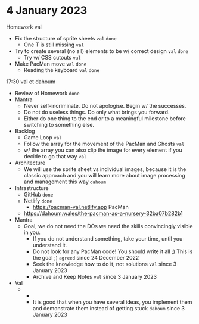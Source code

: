 # 4 January 2023

Homework val

  * Fix the structure of sprite sheets `val` `done`
    * One T is still missing `val`
  * Try to create several (no all) elements to be w/ correct design `val` `done`
    * Try w/ CSS cutouts `val`
  * Make PacMan move `val` `done`
    * Reading the keyboard `val` `done`

17:30 val et dahoum

* Review of Homework `done`
* Mantra
  * Never self-incriminate. Do not apologise. Begin w/ the successes.
  * Do not do useless things. Do only what brings you forward.
  * Either do one thing to the end or to a meaningful milestone before switching to something else.
* Backlog
  * Game Loop `val`
  * Follow the array for the movement of the PacMan and Ghosts `val`
  * w/ the array you can also clip the image for every element if you decide to go that way `val`
* Architecture
  * We will use the sprite sheet vs individual images, because it is the classic approach and you will learn more about image processing and management this way `dahoum`
* Infrastructure
  * GitHub `done`
  * Netlify `done`
    * https://pacman-val.netlify.app
PacMan
  * https://dahoum.wales/the-pacman-as-a-nursery-32ba07b282b1
* Mantra
  * Goal, we do not need the DOs we need the skills convincingly visible in you.
    * If you do not understand something, take your time, until you understand it.
    * Do not look for any PacMan code! You should write it all ;) This is the goal ;) `agreed` since 24 December 2022
    * Seek the knowledge how to do it, not solutions `val` since 3 January 2023
    * Archive and Keep Notes `val` since 3 January 2023
* Val
  * +
    * It is good that when you have several ideas, you implement them and demonstrate them instead of getting stuck `dahoum` since 3 January 2023
